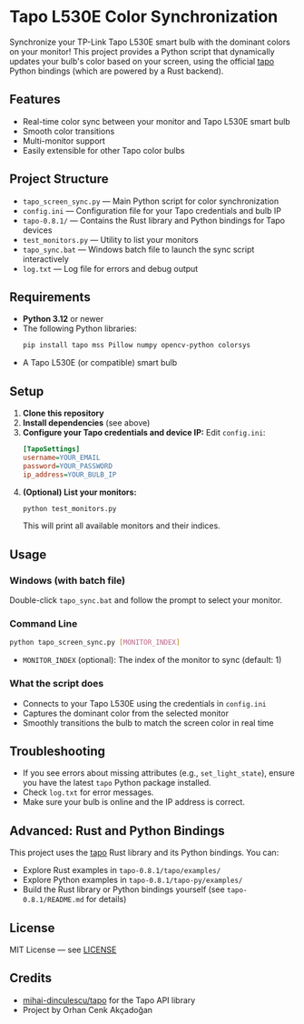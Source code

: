 # Tapo L530E Color Synchronization

Synchronize your TP-Link Tapo L530E smart bulb with the dominant colors on your monitor! This project provides a Python script that dynamically updates your bulb's color based on your screen, using the official [tapo](https://pypi.org/project/tapo/) Python bindings (which are powered by a Rust backend).

## Features
- Real-time color sync between your monitor and Tapo L530E smart bulb
- Smooth color transitions
- Multi-monitor support
- Easily extensible for other Tapo color bulbs

## Project Structure
- `tapo_screen_sync.py` — Main Python script for color synchronization
- `config.ini` — Configuration file for your Tapo credentials and bulb IP
- `tapo-0.8.1/` — Contains the Rust library and Python bindings for Tapo devices
- `test_monitors.py` — Utility to list your monitors
- `tapo_sync.bat` — Windows batch file to launch the sync script interactively
- `log.txt` — Log file for errors and debug output

## Requirements
- **Python 3.12** or newer
- The following Python libraries:
  ```bash
  pip install tapo mss Pillow numpy opencv-python colorsys
  ```
- A Tapo L530E (or compatible) smart bulb

## Setup
1. **Clone this repository**
2. **Install dependencies** (see above)
3. **Configure your Tapo credentials and device IP:**
   Edit `config.ini`:
   ```ini
   [TapoSettings]
   username=YOUR_EMAIL
   password=YOUR_PASSWORD
   ip_address=YOUR_BULB_IP
   ```
4. **(Optional) List your monitors:**
   ```bash
   python test_monitors.py
   ```
   This will print all available monitors and their indices.

## Usage
### Windows (with batch file)
Double-click `tapo_sync.bat` and follow the prompt to select your monitor.

### Command Line
```bash
python tapo_screen_sync.py [MONITOR_INDEX]
```
- `MONITOR_INDEX` (optional): The index of the monitor to sync (default: 1)

### What the script does
- Connects to your Tapo L530E using the credentials in `config.ini`
- Captures the dominant color from the selected monitor
- Smoothly transitions the bulb to match the screen color in real time

## Troubleshooting
- If you see errors about missing attributes (e.g., `set_light_state`), ensure you have the latest `tapo` Python package installed.
- Check `log.txt` for error messages.
- Make sure your bulb is online and the IP address is correct.

## Advanced: Rust and Python Bindings
This project uses the [tapo](https://crates.io/crates/tapo) Rust library and its Python bindings. You can:
- Explore Rust examples in `tapo-0.8.1/tapo/examples/`
- Explore Python examples in `tapo-0.8.1/tapo-py/examples/`
- Build the Rust library or Python bindings yourself (see `tapo-0.8.1/README.md` for details)

## License
MIT License — see [LICENSE](LICENSE)

## Credits
- [mihai-dinculescu/tapo](https://github.com/mihai-dinculescu/tapo) for the Tapo API library
- Project by Orhan Cenk Akçadoğan
  